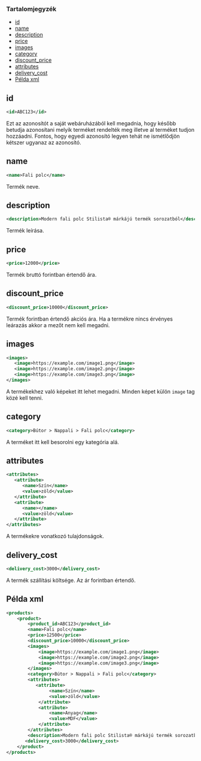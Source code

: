 ### Tartalomjegyzék
* [id](#id)
* [name](#name)
* [description](#description)
* [price](#price)
* [images](#images)
* [category](#category)
* [discount_price](#discount_price)
* [attributes](#attributes)
* [delivery_cost](#delivery_cost)
* [Példa xml](#példa-xml)

## id
```xml
<id>ABC123</id>
```
Ezt az azonosítót a saját webáruházából kell megadnia, hogy később betudja azonosítani melyik terméket rendelték meg illetve al terméket tudjon hozzáadni.
Fontos, hogy egyedi azonosító legyen tehát ne ismétlődjön kétszer ugyanaz az azonosító.

## name
```xml
<name>Fali polc</name>
```
Termék neve.

## description
```xml
<description>Modern fali polc Stilista® márkájú termék sorozatból</description>
```
Termék leírása.

## price
```xml
<price>12000</price>
```
Termék bruttó forintban értendő ára.

## discount_price
```xml
<discount_price>10000</discount_price>
```
Termék forintban értendő akciós ára.
Ha a termékre nincs érvényes leárazás akkor a mezőt nem kell megadni.

## images
```xml
<images>
   <image>https://example.com/image1.png</image>
   <image>https://example.com/image2.png</image>
   <image>https://example.com/image3.png</image>
</images>
```
A termékekhez való képeket itt lehet megadni.
Minden képet külön `image` tag közé kell tenni.

## category
```xml
<category>Bútor > Nappali > Fali polc</category>
```
A terméket itt kell besorolni egy kategória alá.

## attributes
```xml
<attributes>
   <attribute>
      <name>Szín</name>
      <value>zöld</value>
   </attribute>
   <attribute>
      <name></name>
      <value>zöld</value>
   </attribute>
</attributes>
```
A termékekre vonatkozó tulajdonságok.

## delivery_cost
```xml
<delivery_cost>3000</delivery_cost>
```
A termék szállítási költsége.
Az ár forintban értendő.

## Példa xml
```xml
<products>
    <product>
        <product_id>ABC123</product_id>
        <name>Fali polc</name>
        <price>12500</price>
        <discount_price>10000</discount_price>
        <images>
            <image>https://example.com/image1.png</image>
            <image>https://example.com/image2.png</image>
            <image>https://example.com/image3.png</image>
        </images>
        <category>Bútor > Nappali > Fali polc</category>
        <attributes>
           <attribute>
                <name>Szín</name>
                <value>zöld</value>
            </attribute>
            <attribute>
                <name>Anyag</name>
                <value>MDF</value>
            </attribute>
        </attributes>
        <description>Modern fali polc Stilista® márkájú termék sorozatból VOLATO köszönhetően a lebegtető hatásnak gyönyörű kelléke lesz a szobának. Polc szélessége 3,8 cm és max. teherbírása 10 kg függően a fal anyagától, amelyre a polc el lesz helyezve.</description>
       <delivery_cost>3000</delivery_cost>
    </product>
</products>
```
